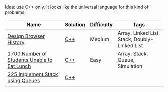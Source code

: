 Idea: use C++ only. It looks like the universal language for this kind of problems.

| Name                                                                                                                 | Solution                                                                   | Difficulty | Tags                                          |
| -------------------------------------------------------------------------------------------------------------------- | -------------------------------------------------------------------------- | ---------- | --------------------------------------------- |
| [Design Browser History](https://leetcode.com/problems/design-browser-history)                                       | [C++](/problems/leetcode/1472_design_browser_history.cpp)                  | Medium     | Array, Linked List, Stack, Doubly-Linked List |
| [1700.Number of Students Unable to Eat Lunch](https://leetcode.com/problems/number-of-students-unable-to-eat-lunch/) | [C++](/problems/leetcode/1700_number_of_students_unable_to_eath_lunch.cpp) | Easy       | Array, Stack, Queue, Simulation               |
| [225.Implement Stack using Queues](https://leetcode.com/problems/implement-stack-using-queues/)                      | [C++](/problems/leetcode/225_implement_stack_using_queues.cpp)             |
|                                                                                                                      |                                                                            |            |                                               |
